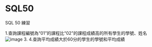 # SQL50
SQL 50 練習

1.查詢課程編號為“01”的課程比“02”的課程成績高的所有學生的學號、姓名 </br>
![image](https://user-images.githubusercontent.com/70684698/113957576-0dba8580-9852-11eb-98c2-83d2a6a27637.png)
3.
4.查詢平均成績大於60分的學生的學號和平均成績
